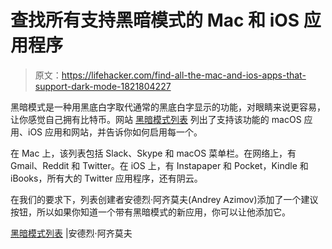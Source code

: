 # 查找所有支持黑暗模式的 Mac 和 iOS 应用程序

> 原文：<https://lifehacker.com/find-all-the-mac-and-ios-apps-that-support-dark-mode-1821804227>

黑暗模式是一种用黑底白字取代通常的黑底白字显示的功能，对眼睛来说更容易，让你感觉自己拥有比特币。网站 [黑暗模式列表](https://darkmodelist.com/) 列出了支持该功能的 macOS 应用、iOS 应用和网站，并告诉你如何启用每一个。



在 Mac 上，该列表包括 Slack、Skype 和 macOS 菜单栏。在网络上，有 Gmail、Reddit 和 Twitter。在 iOS 上，有 Instapaper 和 Pocket，Kindle 和 iBooks，所有大的 Twitter 应用程序，还有阴云。

在我们的要求下，列表创建者安德烈·阿齐莫夫(Andrey Azimov)添加了一个建议按钮，所以如果你知道一个带有黑暗模式的新应用，你可以让他添加它。

[黑暗模式列表](https://darkmodelist.com/) |安德烈·阿齐莫夫